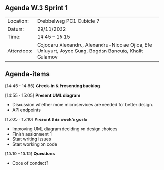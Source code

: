 ## Agenda W.3 Sprint 1
|   |                                                                                                       |
|---|-------------------------------------------------------------------------------------------------------|
| Location:| Drebbelweg PC1 Cubicle 7                                                                              |
|Datum:| 29/11/2022                                                                                            |
|Time: | 14:45 – 15:15                                                                                         |
|Attendees: | Cojocaru Alexandru, Alexandru-Nicolae Ojica, Efe Unluyurt, Joyce Sung, Bogdan Bancuta, Khalit Gulamov |

## Agenda-items

[14:45 - 14:55] **Check-in & Presenting backlog**

[14:55 - 15:05] **Present UML diagram**
* Discussion whether more microservices are needed for better design.
* API endpoints

[15:05 - 15:10] **Present this week’s goals**
* Improving UML diagram deciding on design choices
* Finish assignment 1
* Start writing issues
* Start working on code

[15:10 - 15:15] **Questions**
* Code of conduct?